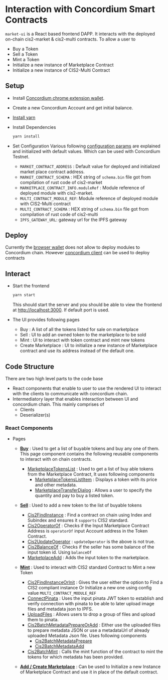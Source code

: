 # Interaction with Concordium Smart Contracts

`market-ui` is a React based frontend DAPP. It interacts with the deployed on-chain cis2-market & cis2-multi contracts. To allow a user to

- Buy a Token
- Sell a Token
- Mint a Token
- Initialize a new instance of Marketplace Contract
- Initialize a new instance of CIS2-Multi Contract

## Setup

- Install [Concordium chrome extension wallet](https://github.com/Concordium/concordium-browser-wallet/tree/main/packages/browser-wallet).
- Create a new Concordium Account and get initial balance.
- [Install yarn](https://classic.yarnpkg.com/lang/en/docs/install/#debian-stable)
- Install Dependencies

  ```bash
  yarn install
  ```

- Set Configuration
  Various following [configuration params](./src/Constants.ts) are explained and initialized with default values. Which can be used with Concordium Testnet.
  - `MARKET_CONTRACT_ADDRESS` : Default value for deployed and initialized market place contract address.
  - `MARKET_CONTRACT_SCHEMA` : HEX string of `schema.bin` file got from compilation of rust code of cis2-market
  - `MARKETPLACE_CONTRACT_INFO.moduleRef` : Module reference of deployed module with cis2-market.
  - `MULTI_CONTRACT_MODULE_REF`: Module reference of deployed module with CIS2-Multi contract
  - `MULTI_CONTRACT_SCHEMA` : HEX string of `schema.bin` file got from compilation of rust code of cis2-multi
  - `IPFS_GATEWAY_URL`: gateway url for the IPFS gateway

## Deploy

Currently the [browser wallet](https://github.com/Concordium/concordium-browser-wallet) does not allow to deploy modules to Concordium chain. However [concordium client](https://github.com/chainorders/concordium-contracts/tree/main/concordium-client)
  can be used to deploy contracts

## Interact

- Start the frontend

  ```bash
  yarn start
  ```

  This should start the server and you should be able to view the frontend at [http://localhost:3000](http://localhost:3000). If default port is used.
- The UI provides following pages
  - Buy : A list of all the tokens listed for sale on marketplace
  - Sell : UI to add an owned token to the marketplace to be sold
  - Mint : UI to interact with token contract and mint new tokens
  - Create Marketplace : UI to initialize a new instance of Marketplace contract and use its address instead of the default one.

## Code Structure

There are two high level parts to the code base

- React components that enable to user to use the rendered UI to interact with the clients to communicate with concordium chain.
- Intermediatory layer that enables interaction between UI and concordium chain. This mainly comprises of
  - Clients
  - Deserializer(s)

### React Components

- Pages

  - [**Buy**](./src/pages/BuyPage.tsx) :
    Used to get a list of buyable tokens and buy any one of them. This page component contains the following reusable components to interact with on chain contracts.

    - [MarketplaceTokensList](./src/components/MarketplaceTokensList.tsx) : Used to get a list of buy able tokens from the Marketplace Contract, It uses following components
      - [MarketplaceTokensListItem](./src/components/MarketplaceTokensListItem.tsx) : Displays a token with its price and other metadata.
      - [MarketplaceTransferDialog](./src/components/MarketplaceTransferDialog.tsx) : Allows a user to specify the quantity and pay to buy a listed token.

  - [**Sell**](./src/pages/SellPage.tsx) :
    Used to add a new token to the list of buyable tokens

    - [Cis2FindInstance](./src/components/Cis2FindInstance.tsx) : Find a contract on chain using Index and Subindex and ensures it `supports` CIS2 standard.
    - [Cis2OperatorOf](./src/components/Cis2OperatorOf.tsx) : Checks if the Input Marketplace Contract Address is `operatorOf` input Account address in the Token Contract.
    - [Cis2UpdateOperator](./src/components/Cis2UpdateOperator.tsx) : `updateOperator` is the above is not true.
    - [Cis2BalanceOf](./src/components/Cis2BalanceOf.tsx) : Checks if the seller has some balance of the input token id. Using `balanceOf`
    - [MarketplaceAdd](./src/components/MarketplaceAdd.tsx) : Adds the input token to the marketplace.

  - [**Mint**](./src/pages/MintPage.tsx) :
    Used to interact with CIS2 standard Contract to Mint a new Token

    - [Cis2FindInstanceOrInit](./src/components/Cis2FindInstanceOrInit.tsx) : Gives the user either the option to Find a CIS2 compliant instance Or Initialize a new one using config value `MULTI_CONTRACT_MODULE_REF`
    - [ConnectPinata](./src/components/ConnectPinata.tsx) : Uses the input pinata JWT token to establish and verify connection with pinata to be able to later upload image files and metadata json to IPFS.
    - [UploadFiles](./src/components/ui/UploadFiles.tsx) : Allows users to drop a group of files and upload them to pinata.
    - [Cis2BatchMetadataPrepareOrAdd](./src/components/Cis2BatchMetadataPrepareOrAdd.tsx) : Either use the uploaded files to prepare metadata JSON or use a metadataUrl of already uploaded Metadata Json file. Uses following components
      - [Cis2BatchMetadataPrepare](./src/components/Cis2BatchMetadataPrepare.tsx)
      - [Cis2BatchMetadataAdd](./src/components/Cis2BatchMetadataAdd.tsx)
    - [Cis2BatchMint](./src/components/Cis2BatchMint.tsx) : Calls the mint function of the contract to mint the tokens for which metadata has been provided.

  - [**Add / Create Marketplace**](./src/pages/ContractFindInstanceOrInit.tsx) :
    Can be used to Initialize a new Instance of Marketplace Contract and use it in place of the default contract.
